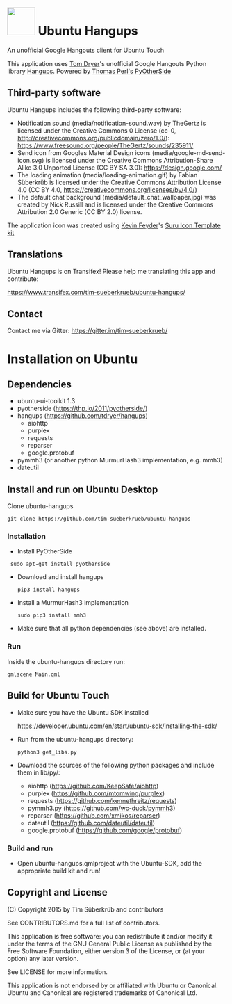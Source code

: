 <h1><img src="https://raw.githubusercontent.com/tim-sueberkrueb/ubuntu-hangups/master/ubuntu-hangups.png" width="64"> Ubuntu Hangups</h1>


An unofficial Google Hangouts client for Ubuntu Touch

This application uses <a href='https://github.com/tdryer'>Tom Dryer</a>'s unofficial Google Hangouts Python library <a href='https://github.com/tdryer/hangups'>Hangups</a>.
Powered by <a href='https://github.com/thp'>Thomas Perl's</a> <a href='https://github.com/thp/pyotherside'>PyOtherSide</a>

## Third-party software
Ubuntu Hangups includes the following third-party software:
* Notification sound (media/notification-sound.wav) by TheGertz is licensed under the Creative Commons 0 License (cc-0, http://creativecommons.org/publicdomain/zero/1.0/): https://www.freesound.org/people/TheGertz/sounds/235911/
* Send icon from Googles Material Design icons (media/google-md-send-icon.svg) is licensed under the Creative Commons Attribution-Share Alike 3.0 Unported License (CC BY SA 3.0): https://design.google.com/
* The loading animation (media/loading-animation.gif) by Fabian Süberkrüb is licensed under the Creative Commons Attribution License 4.0 (CC BY 4.0, https://creativecommons.org/licenses/by/4.0/)
* The default chat background (media/default_chat_wallpaper.jpg) was created by Nick Russill and is licensed under the Creative Commons Attribution 2.0 Generic (CC BY 2.0) license.

The application icon was created using <a href='https://github.com/halfsail'>Kevin Feyder</a>'s <a href='https://github.com/halfsail/Ubuntu-UI-Toolkit#suru-icon-template-kit'>Suru Icon Template kit</a>

## Translations
Ubuntu Hangups is on Transifex! Please help me translating this app and contribute:

https://www.transifex.com/tim-sueberkrueb/ubuntu-hangups/

## Contact
Contact me via Gitter: https://gitter.im/tim-sueberkrueb/

# Installation on Ubuntu

## Dependencies
* ubuntu-ui-toolkit 1.3
* pyotherside (https://thp.io/2011/pyotherside/)
* hangups (https://github.com/tdryer/hangups)
  * aiohttp
  * purplex
  * requests
  * reparser
  * google.protobuf
* pymmh3 (or another python MurmurHash3 implementation, e.g. mmh3)
* dateutil

## Install and run on Ubuntu Desktop

Clone ubuntu-hangups

```
git clone https://github.com/tim-sueberkrueb/ubuntu-hangups
```

### Installation
* Install PyOtherSide

 ```
  sudo apt-get install pyotherside
  ```
* Download and install hangups

  ```
  pip3 install hangups
  ```
* Install a MurmurHash3 implementation

  ```
  sudo pip3 install mmh3
  ```
* Make sure that all python dependencies (see above) are installed.

### Run
Inside the ubuntu-hangups directory run:

```
qmlscene Main.qml
```


## Build for Ubuntu Touch
* Make sure you have the Ubuntu SDK installed

  https://developer.ubuntu.com/en/start/ubuntu-sdk/installing-the-sdk/
* Run from the ubuntu-hangups directory:
  
  ```
  python3 get_libs.py
  ```
* Download the sources of the following python packages and include them in lib/py/:
  * aiohttp (https://github.com/KeepSafe/aiohttp)
  * purplex (https://github.com/mtomwing/purplex)
  * requests (https://github.com/kennethreitz/requests)
  * pymmh3.py (https://github.com/wc-duck/pymmh3)
  * reparser (https://github.com/xmikos/reparser)
  * dateutil (https://github.com/dateutil/dateutil)
  * google.protobuf (https://github.com/google/protobuf)

### Build and run
* Open ubuntu-hangups.qmlproject with the Ubuntu-SDK, add the appropriate build kit and run!


## Copyright and License
(C) Copyright 2015 by Tim Süberkrüb and contributors

See CONTRIBUTORS.md for a full list of contributors.

This application is free software: you can redistribute it and/or modify
it under the terms of the GNU General Public License as published by
the Free Software Foundation, either version 3 of the License, or
(at your option) any later version.

See LICENSE for more information.

This application is not endorsed by or affiliated with Ubuntu or Canonical. Ubuntu and Canonical are registered trademarks of Canonical Ltd.
